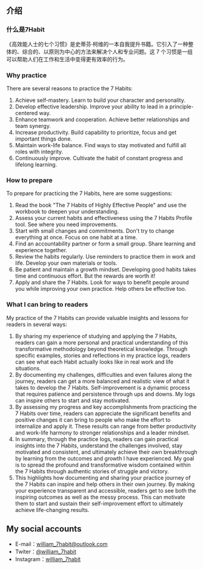 ## 介绍
### 什么是7Habit
《高效能人士的七个习惯》是史蒂芬·柯维的一本自我提升书籍。它引入了一种整体的、综合的、以原则为中心的方法来解决个人和专业问题。这 7 个习惯是一组可以帮助人们在工作和生活中变得更有效率的行为。

### Why practice
There are several reasons to practice the 7 Habits:

1. Achieve self-mastery. Learn to build your character and personality.
2. Develop effective leadership. Improve your ability to lead in a principle-centered way. 
3. Enhance teamwork and cooperation. Achieve better relationships and team synergy. 
4. Increase productivity. Build capability to prioritize, focus and get important things done. 
5. Maintain work-life balance. Find ways to stay motivated and fulfill all roles with integrity.
6. Continuously improve. Cultivate the habit of constant progress and lifelong learning.


### How to prepare
To prepare for practicing the 7 Habits, here are some suggestions:

1. Read the book "The 7 Habits of Highly Effective People" and use the workbook to deepen your understanding.
2. Assess your current habits and effectiveness using the 7 Habits Profile tool. See where you need improvements.
3. Start with small changes and commitments. Don't try to change everything at once. Focus on one habit at a time.
4. Find an accountability partner or form a small group. Share learning and experience together. 
5. Review the habits regularly. Use reminders to practice them in work and life. Develop your own materials or tools. 
6. Be patient and maintain a growth mindset. Developing good habits takes time and continuous effort. But the rewards are worth it!
7. Apply and share the 7 Habits. Look for ways to benefit people around you while improving your own practice. Help others be effective too.


### What I can bring to readers
My practice of the 7 Habits can provide valuable insights and lessons for readers in several ways: 

1. By sharing my experience of studying and applying the 7 Habits, readers can gain a more personal and practical understanding of this transformative methodology beyond theoretical knowledge. Through specific examples, stories and reflections in my practice logs, readers can see what each Habit actually looks like in real work and life situations. 
2. By documenting my challenges, difficulties and even failures along the journey, readers can get a more balanced and realistic view of what it takes to develop the 7 Habits. Self-improvement is a dynamic process that requires patience and persistence through ups and downs. My logs can inspire others to start and stay motivated. 
3. By assessing my progress and key accomplishments from practicing the 7 Habits over time, readers can appreciate the significant benefits and positive changes it can bring to people who make the effort to internalize and apply it. These results can range from better productivity and work-life harmony to stronger relationships and a leader mindset. 
4. In summary, through the practice logs, readers can gain practical insights into the 7 Habits, understand the challenges involved, stay motivated and consistent, and ultimately achieve their own breakthrough by learning from the outcomes and growth I have experienced. My goal is to spread the profound and transformative wisdom contained within the 7 Habits through authentic stories of struggle and victory.
5. This highlights how documenting and sharing your practice journey of the 7 Habits can inspire and help others in their own journey. By making your experience transparent and accessible, readers get to see both the inspiring outcomes as well as the messy process. This can motivate them to start and sustain their self-improvement effort to ultimately achieve life-changing results.


## My social accounts
  - E-mail：william_7habit@outlook.com
  - Twiter：[@william_7habit](https://twitter.com/william_7habit)
  - Instagram：[william_7habit](https://www.instagram.com/william_7habit)
